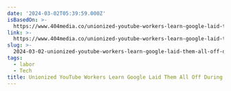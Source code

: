 ```yaml
---
date: '2024-03-02T05:39:59.000Z'
isBasedOn: >-
  https://www.404media.co/unionized-youtube-workers-learn-google-laid-them-all-off-during-city-council-meeting/
link: >-
  https://www.404media.co/unionized-youtube-workers-learn-google-laid-them-all-off-during-city-council-meeting/
slug: >-
  2024-03-02-unionized-youtube-workers-learn-google-laid-them-all-off-during-city-counci
tags:
  - labor
  - Tech
title: Unionized YouTube Workers Learn Google Laid Them All Off During City Counci
---
```


